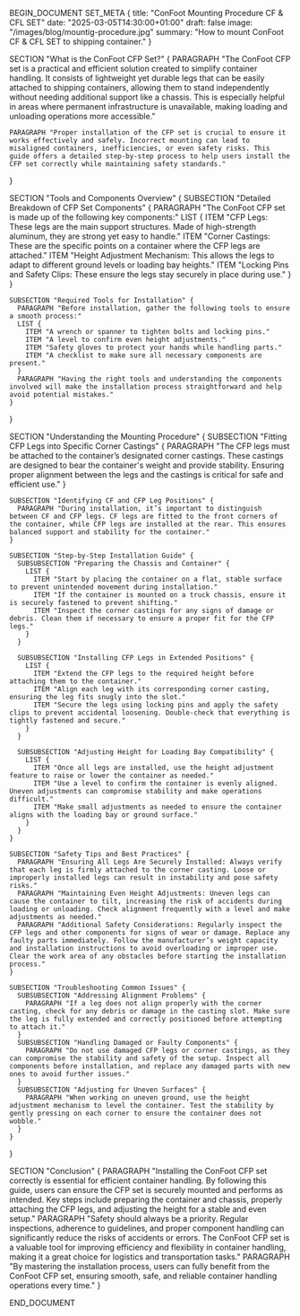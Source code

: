 BEGIN_DOCUMENT
  SET_META {
    title: "ConFoot Mounting Procedure CF & CFL SET"
    date: "2025-03-05T14:30:00+01:00"
    draft: false
    image: "/images/blog/mountig-procedure.jpg"
    summary: "How to mount ConFoot CF & CFL SET to shipping container."
  }

  SECTION "What is the ConFoot CFP Set?" {
    PARAGRAPH "The ConFoot CFP set is a practical and efficient solution created to simplify container handling. It consists of lightweight yet durable legs that can be easily attached to shipping containers, allowing them to stand independently without needing additional support like a chassis. This is especially helpful in areas where permanent infrastructure is unavailable, making loading and unloading operations more accessible."
    
    PARAGRAPH "Proper installation of the CFP set is crucial to ensure it works effectively and safely. Incorrect mounting can lead to misaligned containers, inefficiencies, or even safety risks. This guide offers a detailed step-by-step process to help users install the CFP set correctly while maintaining safety standards."
  }

  SECTION "Tools and Components Overview" {
    SUBSECTION "Detailed Breakdown of CFP Set Components" {
      PARAGRAPH "The ConFoot CFP set is made up of the following key components:"
      LIST {
        ITEM "CFP Legs: These legs are the main support structures. Made of high-strength aluminum, they are strong yet easy to handle."
        ITEM "Corner Castings: These are the specific points on a container where the CFP legs are attached."
        ITEM "Height Adjustment Mechanism: This allows the legs to adapt to different ground levels or loading bay heights."
        ITEM "Locking Pins and Safety Clips: These ensure the legs stay securely in place during use."
      }
    }

    SUBSECTION "Required Tools for Installation" {
      PARAGRAPH "Before installation, gather the following tools to ensure a smooth process:"
      LIST {
        ITEM "A wrench or spanner to tighten bolts and locking pins."
        ITEM "A level to confirm even height adjustments."
        ITEM "Safety gloves to protect your hands while handling parts."
        ITEM "A checklist to make sure all necessary components are present."
      }
      PARAGRAPH "Having the right tools and understanding the components involved will make the installation process straightforward and help avoid potential mistakes."
    }
  }

  SECTION "Understanding the Mounting Procedure" {
    SUBSECTION "Fitting CFP Legs into Specific Corner Castings" {
      PARAGRAPH "The CFP legs must be attached to the container’s designated corner castings. These castings are designed to bear the container's weight and provide stability. Ensuring proper alignment between the legs and the castings is critical for safe and efficient use."
    }

    SUBSECTION "Identifying CF and CFP Leg Positions" {
      PARAGRAPH "During installation, it’s important to distinguish between CF and CFP legs. CF legs are fitted to the front corners of the container, while CFP legs are installed at the rear. This ensures balanced support and stability for the container."
    }

    SUBSECTION "Step-by-Step Installation Guide" {
      SUBSUBSECTION "Preparing the Chassis and Container" {
        LIST {
          ITEM "Start by placing the container on a flat, stable surface to prevent unintended movement during installation."
          ITEM "If the container is mounted on a truck chassis, ensure it is securely fastened to prevent shifting."
          ITEM "Inspect the corner castings for any signs of damage or debris. Clean them if necessary to ensure a proper fit for the CFP legs."
        }
      }

      SUBSUBSECTION "Installing CFP Legs in Extended Positions" {
        LIST {
          ITEM "Extend the CFP legs to the required height before attaching them to the container."
          ITEM "Align each leg with its corresponding corner casting, ensuring the leg fits snugly into the slot."
          ITEM "Secure the legs using locking pins and apply the safety clips to prevent accidental loosening. Double-check that everything is tightly fastened and secure."
        }
      }

      SUBSUBSECTION "Adjusting Height for Loading Bay Compatibility" {
        LIST {
          ITEM "Once all legs are installed, use the height adjustment feature to raise or lower the container as needed."
          ITEM "Use a level to confirm the container is evenly aligned. Uneven adjustments can compromise stability and make operations difficult."
          ITEM "Make small adjustments as needed to ensure the container aligns with the loading bay or ground surface."
        }
      }
    }

    SUBSECTION "Safety Tips and Best Practices" {
      PARAGRAPH "Ensuring All Legs Are Securely Installed: Always verify that each leg is firmly attached to the corner casting. Loose or improperly installed legs can result in instability and pose safety risks."
      PARAGRAPH "Maintaining Even Height Adjustments: Uneven legs can cause the container to tilt, increasing the risk of accidents during loading or unloading. Check alignment frequently with a level and make adjustments as needed."
      PARAGRAPH "Additional Safety Considerations: Regularly inspect the CFP legs and other components for signs of wear or damage. Replace any faulty parts immediately. Follow the manufacturer’s weight capacity and installation instructions to avoid overloading or improper use. Clear the work area of any obstacles before starting the installation process."
    }

    SUBSECTION "Troubleshooting Common Issues" {
      SUBSUBSECTION "Addressing Alignment Problems" {
        PARAGRAPH "If a leg does not align properly with the corner casting, check for any debris or damage in the casting slot. Make sure the leg is fully extended and correctly positioned before attempting to attach it."
      }
      SUBSUBSECTION "Handling Damaged or Faulty Components" {
        PARAGRAPH "Do not use damaged CFP legs or corner castings, as they can compromise the stability and safety of the setup. Inspect all components before installation, and replace any damaged parts with new ones to avoid further issues."
      }
      SUBSUBSECTION "Adjusting for Uneven Surfaces" {
        PARAGRAPH "When working on uneven ground, use the height adjustment mechanism to level the container. Test the stability by gently pressing on each corner to ensure the container does not wobble."
      }
    }
  }

  SECTION "Conclusion" {
    PARAGRAPH "Installing the ConFoot CFP set correctly is essential for efficient container handling. By following this guide, users can ensure the CFP set is securely mounted and performs as intended. Key steps include preparing the container and chassis, properly attaching the CFP legs, and adjusting the height for a stable and even setup."
    PARAGRAPH "Safety should always be a priority. Regular inspections, adherence to guidelines, and proper component handling can significantly reduce the risks of accidents or errors. The ConFoot CFP set is a valuable tool for improving efficiency and flexibility in container handling, making it a great choice for logistics and transportation tasks."
    PARAGRAPH "By mastering the installation process, users can fully benefit from the ConFoot CFP set, ensuring smooth, safe, and reliable container handling operations every time."
  }

END_DOCUMENT